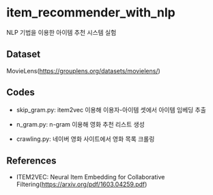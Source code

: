 # item_recommender_with_nlp
NLP 기법을 이용한 아이템 추천 시스템 실험

## Dataset
MovieLens(https://grouplens.org/datasets/movielens/)

## Codes
* skip_gram.py: item2vec 이용해 이용자-아이템 셋에서 아이템 임베딩 추출
* n_gram.py: n-gram 이용해 영화 추천 리스트 생성

* crawling.py: 네이버 영화 사이트에서 영화 목록 크롤링

## References
* ITEM2VEC: Neural Item Embedding for Collaborative Filtering(https://arxiv.org/pdf/1603.04259.pdf)
